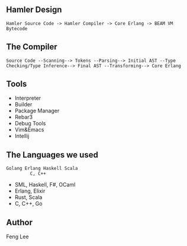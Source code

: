 
## Hamler Design

```
Hamler Source Code -> Hamler Compiler -> Core Erlang -> BEAM VM Bytecode
```

## The Compiler

```
Source Code --Scanning--> Tokens --Parsing--> Initial AST --Type Checking/Type Inference--> Final AST --Transforming--> Core Erlang
```

## Tools

- Interpreter
- Builder
- Package Manager
- Rebar3
- Debug Tools
- Vim&Emacs
- Intellij

## The Languages we used

```
Golang Erlang Haskell Scala
         C, C++
```

- SML, Haskell, F#, OCaml
- Erlang, Elixir
- Rust, Scala
- C, C++, Go

## Author

Feng Lee <feng at emqx.io>

